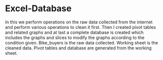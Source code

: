 # Excel-Database
In this we perform operations on the raw data collected from the internet and perform various operations to clean it first. Then I created pivot tables and related graphs and at last a complete database is created which includes the graphs and slices to modify the graphs according to the condition given.
Bike_buyers is the raw data collected.
Working sheet is the cleaned data.
Pivot tables and database are generated from the working sheet.
